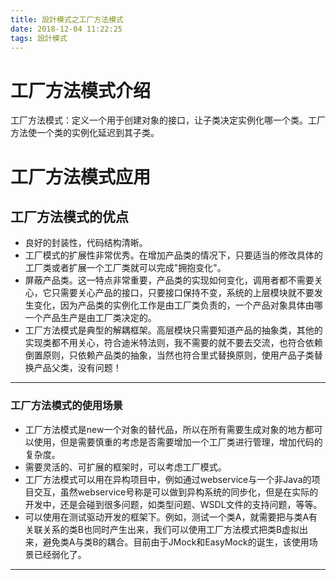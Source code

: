 ```yaml
---
title: 設計模式之工厂方法模式
date: 2018-12-04 11:22:25
tags: 設計模式
---
```


# 工厂方法模式介绍

工厂方法模式：定义一个用于创建对象的接口，让子类决定实例化哪一个类。工厂方法使一个类的实例化延迟到其子类。

# 工厂方法模式应用

## 工厂方法模式的优点
- 良好的封装性，代码结构清晰。
- 工厂模式的扩展性非常优秀。在增加产品类的情况下，只要适当的修改具体的工厂类或者扩展一个工厂类就可以完成"拥抱变化"。
- 屏蔽产品类。这一特点非常重要，产品类的实现如何变化，调用者都不需要关心，它只需要关心产品的接口，只要接口保持不变，系统的上层模块就不要发生变化，因为产品类的实例化工作是由工厂类负责的，一个产品对象具体由哪一个产品生产是由工厂类决定的。
- 工厂方法模式是典型的解耦框架。高层模块只需要知道产品的抽象类，其他的实现类都不用关心，符合迪米特法则，我不需要的就不要去交流，也符合依赖倒置原则，只依赖产品类的抽象，当然也符合里式替换原则，使用产品子类替换产品父类，没有问题！

***

### 工厂方法模式的使用场景
- 工厂方法模式是new一个对象的替代品，所以在所有需要生成对象的地方都可以使用，但是需要慎重的考虑是否需要增加一个工厂类进行管理，增加代码的复杂度。
- 需要灵活的、可扩展的框架时，可以考虑工厂模式。
- 工厂方法模式可以用在异构项目中，例如通过webservice与一个非Java的项目交互，虽然webservice号称是可以做到异构系统的同步化，但是在实际的开发中，还是会碰到很多问题，如类型问题、WSDL文件的支持问题，等等。
- 可以使用在测试驱动开发的框架下。例如，测试一个类A，就需要把与类A有关联关系的类B也同时产生出来，我们可以使用工厂方法模式把类B虚拟出来，避免类A与类B的耦合。目前由于JMock和EasyMock的诞生，该使用场景已经弱化了。

***
